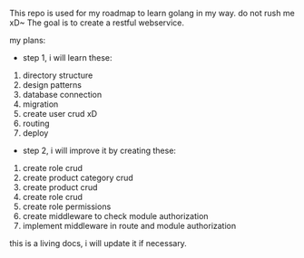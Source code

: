 This repo is used for my roadmap to learn golang in my way. do not rush me xD~
The goal is to create a restful webservice.

my plans:
- step 1, i will learn these:
1. directory structure
2. design patterns
3. database connection
4. migration
5. create user crud xD
6. routing
7. deploy

- step 2, i will improve it by creating these:
1. create role crud
2. create product category crud
3. create product crud
4. create role crud
5. create role permissions
6. create middleware to check module authorization
7. implement middleware in route and module authorization


this is a living docs, i will update it if necessary.
